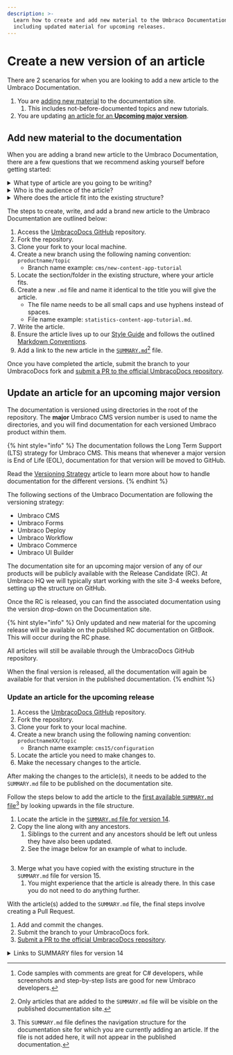 ```yaml
---
description: >-
  Learn how to create and add new material to the Umbraco Documentation,
  including updated material for upcoming releases.
---
```


# Create a new version of an article

There are 2 scenarios for when you are looking to add a new article to the Umbraco Documentation.

1. You are [adding new material](#add-new-material-to-the-documentation) to the documentation site.
   1. This includes not-before-documented topics and new tutorials.
2. You are updating [an article for an **Upcoming major version**](#update-an-article-for-an-upcoming-major-version).

## Add new material to the documentation

When you are adding a brand new article to the Umbraco Documentation, there are a few questions that we recommend asking yourself before getting started:

<details>

<summary>What type of article are you going to be writing?</summary>

It could be a tutorial, a guide on how to solve something specific, or it could be an article detailing a specific concept or workflow.

The type of article you are writing will determine the content and sometimes also the structure of the material.

</details>

<details>

<summary>Who is the audience of the article?</summary>

C# developers, newcomers to Umbraco, and content editors each have different approaches and prerequisites to using Umbraco and reading the documentation.

Knowing your audience will enable you to write in a manner that fits that particular group. It will also give you some pointers on what [types of content](#user-content-fn-1)[^1] should be your focus.

</details>

<details>

<summary>Where does the article fit into the existing structure?</summary>

Depending on which product you are adding new material for, the structure of the existing documentation will differ. We recommend browsing the existing material to figure out which section will be the best fit for your new article.

If you have doubts about where to place your article, the documentation team at Umbraco HQ can help you out. In this case, add a note in the description when submitting the PR, letting us know that you need help placing the article.

</details>

The steps to create, write, and add a brand new article to the Umbraco Documentation are outlined below:

1. Access the [UmbracoDocs GitHub](https://github.com/umbraco/UmbracoDocs) repository.
2. Fork the repository.
3. Clone your fork to your local machine.
4. Create a new branch using the following naming convention: `productname/topic`
   * Branch name example: `cms/new-content-app-tutorial`
5. Locate the section/folder in the existing structure, where your article fits.
6. Create a new `.md` file and name it identical to the title you will give the article.
   * The file name needs to be all small caps and use hyphens instead of spaces.
   * File name example: `statistics-content-app-tutorial.md`.
7. Write the article.
8. Ensure the article lives up to our [Style Guide](style-guide.md) and follows the outlined [Markdown Conventions](markdown-conventions.md).
9. Add a link to the new article in the [`SUMMARY.md`](#user-content-fn-2)[^2] file.

Once you have completed the article, submit the branch to your UmbracoDocs fork and [submit a PR to the official UmbracoDocs repository](pull-request.md).

## Update an article for an upcoming major version

The documentation is versioned using directories in the root of the repository. The **major** Umbraco CMS version number is used to name the directories, and you will find documentation for each versioned Umbraco product within them.

{% hint style="info" %}
The documentation follows the Long Term Support (LTS) strategy for Umbraco CMS. This means that whenever a major version is End of Life (EOL), documentation for that version will be moved to GitHub.

Read the [Versioning Strategy](../documentation-and-versions.md) article to learn more about how to handle documentation for the different versions.
{% endhint %}

The following sections of the Umbraco Documentation are following the versioning strategy:

* Umbraco CMS
* Umbraco Forms
* Umbraco Deploy
* Umbraco Workflow
* Umbraco Commerce
* Umbraco UI Builder

The documentation site for an upcoming major version of any of our products will be publicly available with the Release Candidate (RC). At Umbraco HQ we will typically start working with the site 3-4 weeks before, setting up the structure on GitHub.

Once the RC is released, you can find the associated documentation using the version drop-down on the Documentation site.

{% hint style="info" %}
Only updated and new material for the upcoming release will be available on the published RC documentation on GitBook. This will occur during the RC phase.

All articles will still be available through the UmbracoDocs GitHub repository.

When the final version is released, all the documentation will again be available for that version in the published documentation.
{% endhint %}

### Update an article for the upcoming release

1. Access the [UmbracoDocs GitHub](https://github.com/umbraco/UmbracoDocs) repository.
2. Fork the repository.
3. Clone your fork to your local machine.
4. Create a new branch using the following naming convention: `productnameXX/topic`
   * Branch name example: `cms15/configuration`
5. Locate the article you need to make changes to.
6. Make the necessary changes to the article.

After making the changes to the article(s), it needs to be added to the `SUMMARY.md` file to be published on the documentation site.

Follow the steps below to add the article to the [first available `SUMMARY.md` file](#user-content-fn-3)[^3] by looking upwards in the file structure.

1. Locate the article in the [`SUMMARY.md` file for version 14](how-to-add-a-new-version.md#links-to-summary-files-for-version-14).
2. Copy the line along with any ancestors.
   1. Siblings to the current and any ancestors should be left out unless they have also been updated.
   2. See the image below for an example of what to include.

<figure><img src="../.gitbook/assets/image.png" alt=""><figcaption></figcaption></figure>

3. Merge what you have copied with the existing structure in the `SUMMARY.md` file for version 15.
   1. You might experience that the article is already there. In this case you do not need to do anything further.

With the article(s) added to the `SUMMARY.md` file, the final steps involve creating a Pull Request.

1. Add and commit the changes.
2. Submit the branch to your UmbracoDocs fork.
3. [Submit a PR to the official UmbracoDocs repository](https://docs.umbraco.com/welcome/contribute/pull-request#step-2-creating-a-pull-request).

<details>

<summary>Links to SUMMARY files for version 14</summary>

[Umbraco CMS](../../14/umbraco-cms/SUMMARY.md)

[Umbraco Forms](../../14/umbraco-forms/SUMMARY.md)

[Umbraco Deploy](../../14/umbraco-deploy/SUMMARY.md)

[Umbraco Workflow](../../14/umbraco-workflow/SUMMARY.md)

[Umbraco Commerce](../../14/umbraco-commerce/SUMMARY.md)

</details>

[^1]: Code samples with comments are great for C# developers, while screenshots and step-by-step lists are good for new Umbraco developers.

[^2]: Only articles that are added to the `SUMMARY.md` file will be visible on the published documentation site.

[^3]: This `SUMMARY.md` file defines the navigation structure for the documentation site for which you are currently adding an article. If the file is not added here, it will not appear in the published documentation.

